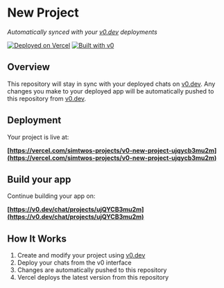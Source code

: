 # New Project

*Automatically synced with your [v0.dev](https://v0.dev) deployments*

[![Deployed on Vercel](https://img.shields.io/badge/Deployed%20on-Vercel-black?style=for-the-badge&logo=vercel)](https://vercel.com/simtwos-projects/v0-new-project-ujqycb3mu2m)
[![Built with v0](https://img.shields.io/badge/Built%20with-v0.dev-black?style=for-the-badge)](https://v0.dev/chat/projects/ujQYCB3mu2m)

## Overview

This repository will stay in sync with your deployed chats on [v0.dev](https://v0.dev).
Any changes you make to your deployed app will be automatically pushed to this repository from [v0.dev](https://v0.dev).

## Deployment

Your project is live at:

**[https://vercel.com/simtwos-projects/v0-new-project-ujqycb3mu2m](https://vercel.com/simtwos-projects/v0-new-project-ujqycb3mu2m)**

## Build your app

Continue building your app on:

**[https://v0.dev/chat/projects/ujQYCB3mu2m](https://v0.dev/chat/projects/ujQYCB3mu2m)**

## How It Works

1. Create and modify your project using [v0.dev](https://v0.dev)
2. Deploy your chats from the v0 interface
3. Changes are automatically pushed to this repository
4. Vercel deploys the latest version from this repository